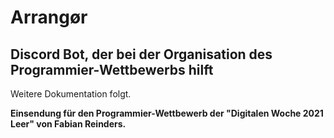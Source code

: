 # Arrangør
## Discord Bot, der bei der Organisation des Programmier-Wettbewerbs hilft

Weitere Dokumentation folgt.

**Einsendung für den Programmier-Wettbewerb der "Digitalen Woche 2021 Leer" von Fabian Reinders.**